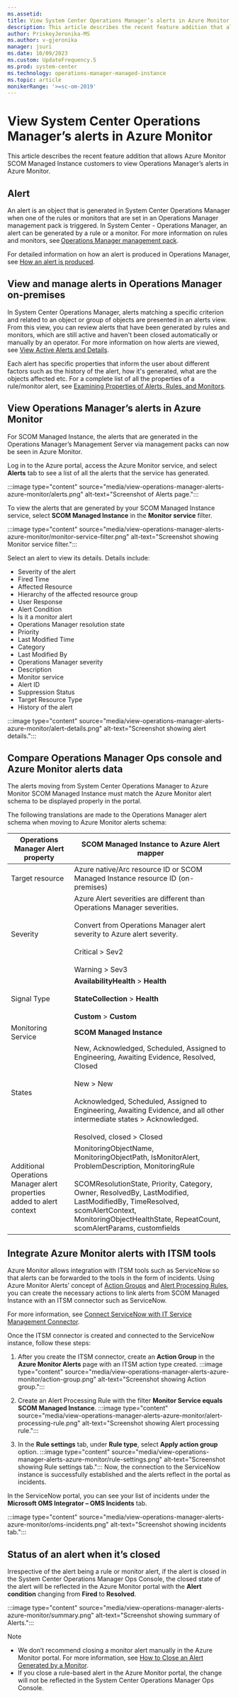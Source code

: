 ```yaml
---
ms.assetid: 
title: View System Center Operations Manager’s alerts in Azure Monitor
description: This article describes the recent feature addition that allows Azure Monitor SCOM Managed Instance customers to view Operations Manager’s alerts in Azure Monitor.
author: PriskeyJeronika-MS
ms.author: v-gjeronika
manager: jsuri
ms.date: 10/09/2023
ms.custom: UpdateFrequency.5
ms.prod: system-center
ms.technology: operations-manager-managed-instance
ms.topic: article
monikerRange: '>=sc-om-2019'
---
```


# View System Center Operations Manager’s alerts in Azure Monitor

This article describes the recent feature addition that allows Azure Monitor SCOM Managed Instance customers to view Operations Manager’s alerts in Azure Monitor.

## Alert

An alert is an object that is generated in System Center Operations Manager when one of the rules or monitors that are set in an Operations Manager management pack is triggered. In System Center - Operations Manager, an alert can be generated by a rule or a monitor. For more information on rules and monitors, see [Operations Manager management pack](/system-center/scom/manage-overview-management-pack).

For detailed information on how an alert is produced in Operations Manager, see [How an alert is produced](/system-center/scom/manage-alert-generation-overview).

## View and manage alerts in Operations Manager on-premises

In System Center Operations Manager, alerts matching a specific criterion and related to an object or group of objects are presented in an alerts view. From this view, you can review alerts that have been generated by rules and monitors, which are still active and haven't been closed automatically or manually by an operator. For more information on how alerts are viewed, see [View Active Alerts and Details](/system-center/scom/manage-alert-view-alerts-details).

Each alert has specific properties that inform the user about different factors such as the history of the alert, how it's generated, what are the objects affected etc. For a complete list of all the properties of a rule/monitor alert, see [Examining Properties of Alerts, Rules, and Monitors](/system-center/scom/manage-examine-properties-of-workflows).

## View Operations Manager’s alerts in Azure Monitor  

For SCOM Managed Instance, the alerts that are generated in the Operations Manager’s Management Server via management packs can now be seen in Azure Monitor.  

Log in to the Azure portal, access the Azure Monitor service, and select **Alerts** tab to see a list of all the alerts that the service has generated.

:::image type="content" source="media/view-operations-manager-alerts-azure-monitor/alerts.png" alt-text="Screenshot of Alerts page.":::

To view the alerts that are generated by your SCOM Managed Instance service, select **SCOM Managed Instance** in the **Monitor service** filter.

:::image type="content" source="media/view-operations-manager-alerts-azure-monitor/monitor-service-filter.png" alt-text="Screenshot showing Monitor service filter.":::

Select an alert to view its details. Details include:

- Severity of the alert
- Fired Time
- Affected Resource
- Hierarchy of the affected resource group
- User Response
- Alert Condition
- Is it a monitor alert
- Operations Manager resolution state
- Priority
- Last Modified Time
- Category
- Last Modified By
- Operations Manager severity
- Description
- Monitor service
- Alert ID
- Suppression Status
- Target Resource Type
- History of the alert

:::image type="content" source="media/view-operations-manager-alerts-azure-monitor/alert-details.png" alt-text="Screenshot showing alert details.":::

## Compare Operations Manager Ops console and Azure Monitor alerts data

The alerts moving from System Center Operations Manager to Azure Monitor SCOM Managed Instance must match the Azure Monitor alert schema to be displayed properly in the portal.  

The following translations are made to the Operations Manager alert schema when moving to Azure Monitor alerts schema:

|Operations Manager Alert property|SCOM Managed Instance to Azure Alert mapper|
|----|----|
|Target resource|Azure native/Arc resource ID or SCOM Managed Instance resource ID (on-premises)|
|Severity|Azure Alert severities are different than Operations Manager severities.<br/> <br/> Convert from Operations Manager alert severity to Azure alert severity. <br/><br/>Critical > Sev2 <br/><br/> Warning > Sev3|
|Signal Type|**AvailabilityHealth** > **Health** <br/><br/> **StateCollection** > **Health** <br/> <br/> **Custom** > **Custom**|
|Monitoring Service|**SCOM Managed Instance**|
|States|New, Acknowledged, Scheduled, Assigned to Engineering, Awaiting Evidence, Resolved, Closed <br/> <br/> New > New <br/><br/> Acknowledged, Scheduled, Assigned to Engineering, Awaiting Evidence, and all other intermediate states > Acknowledged. <br/> <br/> Resolved, closed > Closed|
|Additional Operations Manager alert properties added to alert context|MonitoringObjectName, MonitoringObjectPath, IsMonitorAlert, ProblemDescription, MonitoringRule <br/> <br/> SCOMResolutionState, Priority, Category, Owner, ResolvedBy, LastModified, LastModifiedBy, TimeResolved, scomAlertContext, MonitoringObjectHealthState, RepeatCount,  scomAlertParams, customfields|

## Integrate Azure Monitor alerts with ITSM tools

Azure Monitor allows integration with ITSM tools such as ServiceNow so that alerts can be forwarded to the tools in the form of incidents. Using Azure Monitor Alerts’ concept of [Action Groups](/azure/azure-monitor/alerts/action-groups) and [Alert Processing Rules](/azure/azure-monitor/alerts/alerts-processing-rules?tabs=portal), you can create the necessary actions to link alerts from SCOM Managed Instance with an ITSM connector such as ServiceNow.  

For more information, see [Connect ServiceNow with IT Service Management Connector](/azure/azure-monitor/alerts/itsmc-connections-servicenow).

Once the ITSM connector is created and connected to the ServiceNow instance, follow these steps:

1. After you create the ITSM connector, create an **Action Group** in the **Azure Monitor Alerts** page with an ITSM action type created.
      :::image type="content" source="media/view-operations-manager-alerts-azure-monitor/action-group.png" alt-text="Screenshot showing Action group.":::

2. Create an Alert Processing Rule with the filter **Monitor Service equals SCOM Managed Instance**.
      :::image type="content" source="media/view-operations-manager-alerts-azure-monitor/alert-processing-rule.png" alt-text="Screenshot showing Alert processing rule.":::
3. In the **Rule settings** tab, under **Rule type**, select **Apply action group** option.
      :::image type="content" source="media/view-operations-manager-alerts-azure-monitor/rule-settings.png" alt-text="Screenshot showing Rule settings tab.":::
Now, the connection to the ServiceNow instance is successfully established and the alerts reflect in the portal as incidents.  

In the ServiceNow portal, you can see your list of incidents under the **Microsoft OMS Integrator – OMS Incidents** tab.

:::image type="content" source="media/view-operations-manager-alerts-azure-monitor/oms-incidents.png" alt-text="Screenshot showing incidents tab.":::

## Status of an alert when it’s closed  

Irrespective of the alert being a rule or monitor alert, if the alert is closed in the System Center Operations Manager Ops Console, the closed state of the alert will be reflected in the Azure Monitor portal with the **Alert condition** changing from **Fired** to **Resolved**.

:::image type="content" source="media/view-operations-manager-alerts-azure-monitor/summary.png" alt-text="Screenshot showing summary of Alerts.":::

>[!NOTE]
>- We don’t recommend closing a monitor alert manually in the Azure Monitor portal. For more information, see [How to Close an Alert Generated by a Monitor](/system-center/scom/manage-alert-created-by-monitor).
>- If you close a rule-based alert in the Azure Monitor portal, the change will not be reflected in the System Center Operations Manager Ops Console.